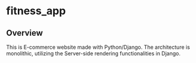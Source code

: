 # fitness_app
## Overview
This is E-commerce website made with Python/Django. The architecture is monolithic, utilizing the Server-side rendering functionalities in Django.
